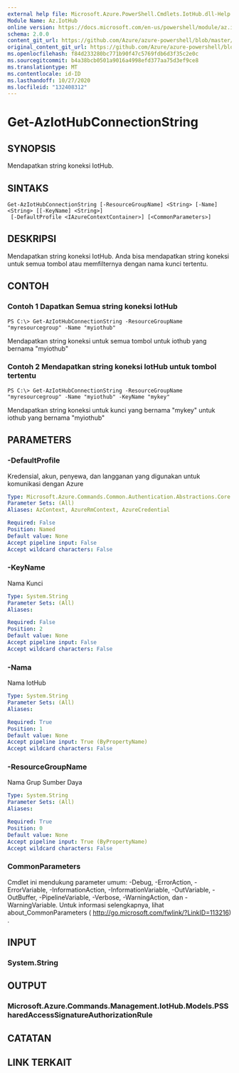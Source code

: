 ```yaml
---
external help file: Microsoft.Azure.PowerShell.Cmdlets.IotHub.dll-Help.xml
Module Name: Az.IotHub
online version: https://docs.microsoft.com/en-us/powershell/module/az.iothub/get-aziothubconnectionstring
schema: 2.0.0
content_git_url: https://github.com/Azure/azure-powershell/blob/master/src/IotHub/IotHub/help/Get-AzIotHubConnectionString.md
original_content_git_url: https://github.com/Azure/azure-powershell/blob/master/src/IotHub/IotHub/help/Get-AzIotHubConnectionString.md
ms.openlocfilehash: f84d233280bc771b90f47c5769fdb6d3f35c2e0c
ms.sourcegitcommit: b4a38bcb0501a9016a4998efd377aa75d3ef9ce8
ms.translationtype: MT
ms.contentlocale: id-ID
ms.lasthandoff: 10/27/2020
ms.locfileid: "132408312"
---
```

# Get-AzIotHubConnectionString

## SYNOPSIS
Mendapatkan string koneksi IotHub.

## SINTAKS

```
Get-AzIotHubConnectionString [-ResourceGroupName] <String> [-Name] <String> [[-KeyName] <String>]
 [-DefaultProfile <IAzureContextContainer>] [<CommonParameters>]
```

## DESKRIPSI
Mendapatkan string koneksi IotHub.
Anda bisa mendapatkan string koneksi untuk semua tombol atau memfilternya dengan nama kunci tertentu.

## CONTOH

### Contoh 1 Dapatkan Semua string koneksi IotHub
```
PS C:\> Get-AzIotHubConnectionString -ResourceGroupName "myresourcegroup" -Name "myiothub"
```

Mendapatkan string koneksi untuk semua tombol untuk iothub yang bernama "myiothub"

### Contoh 2 Mendapatkan string koneksi IotHub untuk tombol tertentu
```
PS C:\> Get-AzIotHubConnectionString -ResourceGroupName "myresourcegroup" -Name "myiothub" -KeyName "mykey"
```

Mendapatkan string koneksi untuk kunci yang bernama "mykey" untuk iothub yang bernama "myiothub"

## PARAMETERS

### -DefaultProfile
Kredensial, akun, penyewa, dan langganan yang digunakan untuk komunikasi dengan Azure

```yaml
Type: Microsoft.Azure.Commands.Common.Authentication.Abstractions.Core.IAzureContextContainer
Parameter Sets: (All)
Aliases: AzContext, AzureRmContext, AzureCredential

Required: False
Position: Named
Default value: None
Accept pipeline input: False
Accept wildcard characters: False
```

### -KeyName
Nama Kunci

```yaml
Type: System.String
Parameter Sets: (All)
Aliases:

Required: False
Position: 2
Default value: None
Accept pipeline input: False
Accept wildcard characters: False
```

### -Nama
Nama IotHub

```yaml
Type: System.String
Parameter Sets: (All)
Aliases:

Required: True
Position: 1
Default value: None
Accept pipeline input: True (ByPropertyName)
Accept wildcard characters: False
```

### -ResourceGroupName
Nama Grup Sumber Daya

```yaml
Type: System.String
Parameter Sets: (All)
Aliases:

Required: True
Position: 0
Default value: None
Accept pipeline input: True (ByPropertyName)
Accept wildcard characters: False
```

### CommonParameters
Cmdlet ini mendukung parameter umum: -Debug, -ErrorAction, -ErrorVariable, -InformationAction, -InformationVariable, -OutVariable, -OutBuffer, -PipelineVariable, -Verbose, -WarningAction, dan -WarningVariable. Untuk informasi selengkapnya, lihat about_CommonParameters ( http://go.microsoft.com/fwlink/?LinkID=113216) .

## INPUT

### System.String

## OUTPUT

### Microsoft.Azure.Commands.Management.IotHub.Models.PSSharedAccessSignatureAuthorizationRule

## CATATAN

## LINK TERKAIT
